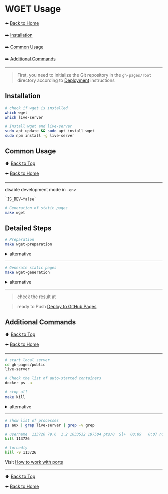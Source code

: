 # WGET Usage

⬅️ [Back to Home](../README.md)

➡️ [Installation](#installation)

➡️ [Common Usage](#common-usage)

➡️ [Additional Commands](#additional-commands)

---

> First, you need to initialize the Git repository in the `gh-pages/root` directory
> according to [Deployment](deployment.md) instructions

## Installation

```bash
# check if wget is installed
which wget
which live-server
```

```bash
# Install wget and live-server
sudo apt update && sudo apt install wget
sudo npm install -g live-server
```

## Common Usage

⬆️ [Back to Top](#wget-usage)

⬅️ [Back to Home](../README.md)

---

disable development mode in `.env`

```.env
`IS_DEV=false`
```

```bash
# Generation of static pages
make wget
```

## Detailed Steps

```bash
# Preparation
make wget-preparation
```

<details>
  <summary>alternative</summary>

```bash
#be in the root of the project
cd ~/projects/warriors

# stop all local servers
docker-compose down
docker stop $(docker ps -aq)
kill-port 4173 5173 8080 9000 || true
```

```bash
# building in background
composer install
vite build
composer dump-autoload -o
docker-compose up -d --build
```

```bash
rm -rf gh-pages/public  # Delete gh-pages/public/dist
cp -a gh-pages/root gh-pages/public # Copy root as public
cp -r public/dist gh-pages/public/dist  # Copy dist to public
rm -rf gh-pages/public/dist/.vite # Delete .vite
```

</details>

---

```bash
# Generate static pages
make wget-generation
```

<details>
  <summary>alternative</summary>

```bash
# get the pages-html from http://localhost:8080/
wget --convert-links --adjust-extension --page-requisites --no-parent -P gh-pages/public -nH http://localhost:8080/contacts  http://localhost:8080/catalog  http://localhost:8080/404  http://localhost:8080
```

```bash
# Start local server 
live-server gh-pages/public --port=9000 --open=.
```

</details>

---

> check the result at

> ready to Push [Deploy to GitHub Pages](deployment.md#deploy-to-github-pages)

## Additional Commands

⬆️ [Back to Top](#wget-usage)

⬅️ [Back to Home](../README.md)

---

```bash
# start local server
cd gh-pages/public
live-server
```

```bash
# Check the list of auto-started containers
docker ps -a
```

```bash
# stop all
make kill
```

<details>
  <summary>alternative</summary>

```bash
# stop Docker if -d (detach mode)
docker stop $(docker ps -aq)
docker rm $(docker ps -aq)
```

---

```bash
# stop localhost
docker stop $(docker ps -aq)
fkill-port 4173 5173 8080 9000 || true
```

</details>

---

```bash
# show list of processes
ps aux | grep live-server | grep -v grep
```

```bash
# username  113726 79.6  1.2 1033532 197504 pts/0  Sl+  00:09   0:07 node /usr/local/bin/live-server
kill 113726

# forcedly
kill -9 113726
```

Visit [How to work with ports ](vite.md#how-to-stop-ports)

---

⬆️ [Back to Top](#wget-usage)

⬅️ [Back to Home](../README.md)